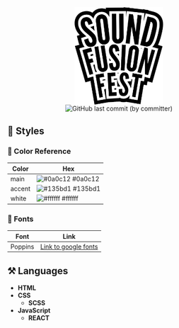 <div align="center">
  <img src="./src/assets/images/logo.svg" width="200px" align="center">
</div>
<div align="center">
  <img alt="GitHub last commit (by committer)" src="https://img.shields.io/github/last-commit/Piotr05/festival-website">
</div>

## 📝 Styles
### 🔷 Color Reference
| Color             | Hex                                                                |
| ----------------- | ------------------------------------------------------------------ |
| main | ![#0a0c12](https://via.placeholder.com/10/0a0c12?text=+) #0a0c12 |
| accent | ![#135bd1](https://via.placeholder.com/10/135bd1?text=+) #135bd1 |
| white | ![#ffffff](https://via.placeholder.com/10/ffffff?text=+) #ffffff |
### 💭 Fonts
| Font             | Link                                                                |
| ----------------- | ------------------------------------------------------------------ |
| Poppins | [Link to google fonts](https://fonts.google.com/specimen/Poppins)  |


## ⚒ Languages

- **HTML**
- **CSS**
  - **SCSS**
- **JavaScript**
  - **REACT**